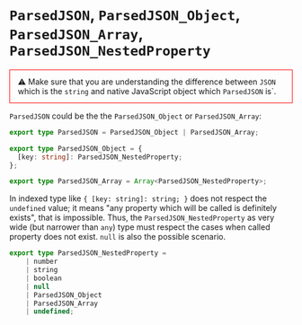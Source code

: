 # `ParsedJSON`, `ParsedJSON_Object`, `ParsedJSON_Array`, `ParsedJSON_NestedProperty`

<div style="border: 1px solid red; padding: 12px 14px">
  ⚠ Make sure that you are understanding the difference between <code>JSON</code> which is the <code>string</code> and native 
  JavaScript object which <code>ParsedJSON</code> is`.
</div>

`ParsedJSON` could be the the `ParsedJSON_Object` or `ParsedJSON_Array`:

```typescript
export type ParsedJSON = ParsedJSON_Object | ParsedJSON_Array;

export type ParsedJSON_Object = {
  [key: string]: ParsedJSON_NestedProperty;
};

export type ParsedJSON_Array = Array<ParsedJSON_NestedProperty>;
``` 

In indexed type like `{ [key: string]: string; }` does not respect the `undefined` value; it means "any property
which will be called is definitely exists", that is impossible. Thus, the `ParsedJSON_NestedProperty` as very wide
(but narrower than `any`) type must respect the cases when called property does not exist.
`null` is also the possible scenario.

```typescript
export type ParsedJSON_NestedProperty =
    | number
    | string
    | boolean
    | null
    | ParsedJSON_Object
    | ParsedJSON_Array
    | undefined;
```
